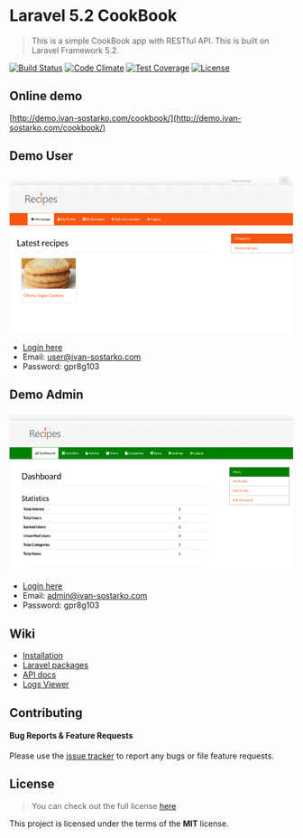 # Laravel 5.2 CookBook
> This is a simple CookBook app with RESTful API.
> This is built on Laravel Framework 5.2.

[![Build Status](https://travis-ci.org/IvanSostarko/laravel-5-2-cook-book.svg?branch=master)](https://travis-ci.org/IvanSostarko/laravel-5-2-cook-book)
[![Code Climate](https://codeclimate.com/github/IvanSostarko/laravel-5-2-cook-book/badges/gpa.svg)](https://codeclimate.com/github/IvanSostarko/laravel-5-2-cook-book)
[![Test Coverage](https://codeclimate.com/github/IvanSostarko/laravel-5-2-cook-book/badges/coverage.svg)](https://codeclimate.com/github/IvanSostarko/laravel-5-2-cook-book/coverage)
[![License](https://poser.pugx.org/laravel/framework/license.svg)](https://github.com/IvanSostarko/laravel-5-2-cook-book/blob/master/LICENSE)

## Online demo
[http://demo.ivan-sostarko.com/cookbook/](http://demo.ivan-sostarko.com/cookbook/)

## Demo User
![](https://raw.githubusercontent.com/IvanSostarko/laravel-5-2-cook-book/master/public/images/screen1.jpg)
* [Login here](http://demo.ivan-sostarko.com/cookbook/login)
* Email: user@ivan-sostarko.com
* Password: gpr8g103

## Demo Admin 
![](https://raw.githubusercontent.com/IvanSostarko/laravel-5-2-cook-book/master/public/images/screen2.jpg)
* [Login here](http://demo.ivan-sostarko.com/cookbook/login)
* Email: admin@ivan-sostarko.com
* Password: gpr8g103

## Wiki
* [Installation](https://github.com/IvanSostarko/laravel-5-2-cook-book/wiki/Installation)
* [Laravel packages](https://github.com/IvanSostarko/laravel-5-2-cook-book/wiki/Laravel-Packages)
* [API docs](https://github.com/IvanSostarko/laravel-5-2-cook-book/wiki/API-docs)
* [Logs Viewer](https://github.com/IvanSostarko/laravel-5-2-cook-book/wiki/Logs-Viewer)

## Contributing
#### Bug Reports & Feature Requests

Please use the [issue tracker](https://github.com/IvanSostarko/laravel-5-2-cook-book/issues) to report any bugs or file feature requests.


## License
>You can check out the full license [here](https://github.com/IvanSostarko/laravel-5-2-cook-book/blob/master/LICENSE)

This project is licensed under the terms of the **MIT** license.